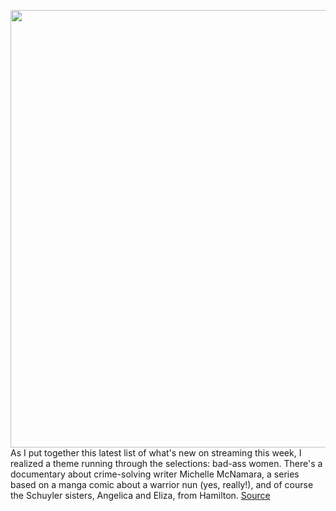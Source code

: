 <img src='https://cdn.vox-cdn.com/thumbor/xSo1eUJ9ymNQBKj3NECt5ZLBcHY=/0x0:2070x1380/1200x800/filters:focal(1111x165:1441x495)/cdn.vox-cdn.com/uploads/chorus_image/image/66992697/hamilton.0.jpg' width='700px' /><br/>
As I put together this latest list of what's new on streaming this week, I realized a theme running through the selections: bad-ass women. There's a documentary about crime-solving writer Michelle McNamara, a series based on a manga comic about a warrior nun (yes, really!), and of course the Schuyler sisters, Angelica and Eliza, from Hamilton.
<a href='https://www.theverge.com/2020/6/28/21305956/streaming-hamilton-disney-hbo-netflix-amazon'> Source <a/>